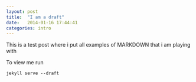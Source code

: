 ```yaml
---
layout: post
title:  "I am a draft"
date:   2014-01-16 17:44:41
categories: intro
---
```


This is a test post where i put all examples of MARKDOWN that i am playing with

To view me run

	jekyll serve --draft

